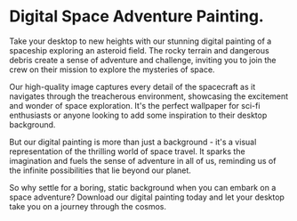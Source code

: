 <!--font:Poppins-->

# Digital Space Adventure Painting.

Take your desktop to new heights with our stunning digital painting of a spaceship exploring an asteroid field. The rocky terrain and dangerous debris create a sense of adventure and challenge, inviting you to join the crew on their mission to explore the mysteries of space.

Our high-quality image captures every detail of the spacecraft as it navigates through the treacherous environment, showcasing the excitement and wonder of space exploration. It's the perfect wallpaper for sci-fi enthusiasts or anyone looking to add some inspiration to their desktop background.

But our digital painting is more than just a background - it's a visual representation of the thrilling world of space travel. It sparks the imagination and fuels the sense of adventure in all of us, reminding us of the infinite possibilities that lie beyond our planet.

So why settle for a boring, static background when you can embark on a space adventure? Download our digital painting today and let your desktop take you on a journey through the cosmos.

<!--

Write me markdown content of website with wallpaper:

"A digital painting of a spaceship exploring an asteroid field, with the rocky terrain and dangerous debris creating a sense of adventure and challenge."

The header of the page should not be copy of the text but rather a real content of the website which is using this wallpaper.


---


# Space Adventure Wallpaper

Add some excitement to your desktop background with this stunning digital painting of a spaceship exploring an asteroid field. The rocky terrain and dangerous debris create a sense of adventure and challenge, making it the perfect wallpaper for any sci-fi enthusiast or space lover.

The high-quality image captures every detail of the spacecraft as it navigates through the treacherous environment, giving you a glimpse into the thrilling world of space exploration. Whether you're a fan of science fiction or just looking for a unique and captivating wallpaper, this image is sure to impress.

So why settle for a boring, static background when you can have a dynamic and inspiring image that sparks your imagination and fuels your sense of adventure? Download this space adventure wallpaper today and take your desktop to new heights!


---


Heading should not include word "wallpaper". The website should not be about the wallpaper itself, wallpaper is just a related background, rewrite whole content.


---


# Explore the Thrilling World of Space with Our Digital Painting

Our digital painting captures the excitement and adventure of space exploration, featuring a spaceship navigating through an asteroid field. The rocky terrain and dangerous debris create a sense of challenge and intrigue, inviting you to join the crew on their mission.

This high-quality image is perfect for sci-fi enthusiasts or anyone who loves the mysteries of space. It showcases every detail of the spacecraft as it maneuvers through the treacherous environment, giving you a glimpse into the thrilling world of space travel.

Whether you're looking for inspiration or simply want to add some excitement to your desktop background, our digital painting is sure to impress. It's a dynamic and captivating image that sparks the imagination and fuels the sense of adventure in all of us.

So why settle for a boring, static background when you can have a stunning visual representation of space exploration? Download our digital painting today and let the adventure begin!


---


Heading is too long, rewrite whole content.


---


# Discover the Thrilling World of Space Exploration

Experience the excitement and adventure of space exploration with our stunning digital painting. Our artwork features a spaceship navigating through an asteroid field, with rocky terrain and dangerous debris creating a sense of challenge and intrigue.

This high-quality image is perfect for sci-fi enthusiasts or anyone who loves the mysteries of space. It showcases every detail of the spacecraft as it maneuvers through the treacherous environment, inviting you to join the crew on their mission.

Our digital painting is not just a background, but a visual representation of the thrilling world of space travel. It's a dynamic and captivating image that sparks the imagination and fuels the sense of adventure in all of us.

So why settle for a boring, static background when you can discover the wonders of space exploration? Download our digital painting today and let your desktop take you on a journey through the cosmos.


---


Heading is too long, rewrite whole content.


---


# Embark on a Space Adventure with Our Digital Painting

Take your desktop to new heights with our stunning digital painting of a spaceship exploring an asteroid field. The rocky terrain and dangerous debris create a sense of adventure and challenge, inviting you to join the crew on their mission to explore the mysteries of space.

Our high-quality image captures every detail of the spacecraft as it navigates through the treacherous environment, showcasing the excitement and wonder of space exploration. It's the perfect wallpaper for sci-fi enthusiasts or anyone looking to add some inspiration to their desktop background.

But our digital painting is more than just a background - it's a visual representation of the thrilling world of space travel. It sparks the imagination and fuels the sense of adventure in all of us, reminding us of the infinite possibilities that lie beyond our planet.

So why settle for a boring, static background when you can embark on a space adventure? Download our digital painting today and let your desktop take you on a journey through the cosmos.


---


Write me a Google font which is best fitting for the website.

Pick from the list:
- Montserrat
- Poppins
- Roboto
- Open Sans
- Playfair Display
- IBM Plex Sans
- Lobster
- Barlow Condensed
- Raleway
- Inter
- Dancing Script
- Futura
- Great Vibes
- Alegreya
- Exo 2
- Lato
- Orbitron


Write just the font name nothing else.


---


Poppins

-->
